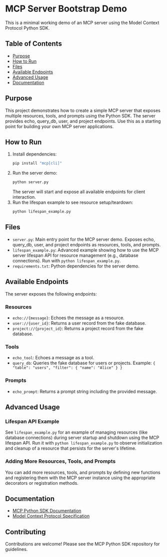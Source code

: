 # MCP Server Bootstrap Demo

This is a minimal working demo of an MCP server using the Model Context Protocol Python SDK.

## Table of Contents
- [Purpose](#purpose)
- [How to Run](#how-to-run)
- [Files](#files)
- [Available Endpoints](#available-endpoints)
- [Advanced Usage](#advanced-usage)
- [Documentation](#documentation)

## Purpose
This project demonstrates how to create a simple MCP server that exposes multiple resources, tools, and prompts using the Python SDK. The server provides echo, query_db, user, and project endpoints. Use this as a starting point for building your own MCP server applications.

## How to Run

1. Install dependencies:
   ```sh
   pip install "mcp[cli]"
   ```
2. Run the server demo:
   ```sh
   python server.py
   ```
   The server will start and expose all available endpoints for client interaction.
3. Run the lifespan example to see resource setup/teardown:
   ```sh
   python lifespan_example.py
   ```

## Files
- `server.py`: Main entry point for the MCP server demo. Exposes echo, query_db, user, and project endpoints as resources, tools, and prompts.
- `lifespan_example.py`: Advanced example showing how to use the MCP server lifespan API for resource management (e.g., database connections). Run with `python lifespan_example.py`.
- `requirements.txt`: Python dependencies for the server demo.

## Available Endpoints
The server exposes the following endpoints:

### Resources
- `echo://{message}`: Echoes the message as a resource.
- `user://{user_id}`: Returns a user record from the fake database.
- `project://{project_id}`: Returns a project record from the fake database.

### Tools
- `echo_tool`: Echoes a message as a tool.
- `query_db`: Queries the fake database for users or projects. Example: `{ "table": "users", "filter": { "name": "Alice" } }`

### Prompts
- `echo_prompt`: Returns a prompt string including the provided message.

## Advanced Usage

### Lifespan API Example
See `lifespan_example.py` for an example of managing resources (like database connections) during server startup and shutdown using the MCP lifespan API. Run it with `python lifespan_example.py` to observe initialization and cleanup of a resource that persists for the server's lifetime.

### Adding More Resources, Tools, and Prompts
You can add more resources, tools, and prompts by defining new functions and registering them with the MCP server instance using the appropriate decorators or registration methods.

## Documentation
- [MCP Python SDK Documentation](https://github.com/modelcontextprotocol/python-sdk?tab=readme-ov-file#adding-mcp-to-your-python-project)
- [Model Context Protocol Specification](https://modelcontextprotocol.io)

## Contributing
Contributions are welcome! Please see the MCP Python SDK repository for guidelines.

